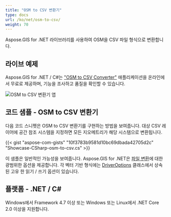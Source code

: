 ```yaml
---
title: "OSM to CSV 변환기"
type: docs
url: /ko/net/osm-to-csv/
weight: 70
---
```


Aspose.GIS for .NET 라이브러리를 사용하여 OSM을 CSV 파일 형식으로 변환합니다.

## **라이브 예제**

Aspose.GIS for .NET / C#는 ["OSM to CSV Converter"](https://products.aspose.app/gis/conversion/osm-to-csv) 애플리케이션을 온라인에서 무료로 제공하며, 기능을 조사하고 품질을 확인할 수 있습니다.

![OSM to CSV 변환기 앱](conversion.png)

## **코드 샘플 - OSM to CSV 변환기**

다음 코드 스니펫은 OSM to CSV 변환기를 구현하는 방법을 보여줍니다. 대상 CSV 레이어에 공간 참조 시스템을 지정하면 모든 지오메트리가 해당 시스템으로 변환됩니다. 

{{< gist "aspose-com-gists" "10f3783b9581d10bc69dbada42705d2c" "Showcase-CSharp-osm-to-csv.cs" >}}

이 샘플은 일반적인 가능성을 보여줍니다. Aspose.GIS for .NET은 [파일 변환](https://docs.aspose.com/gis/net/vector-layers/)에 대한 광범위한 옵션을 제공합니다. 각 벡터 기반 형식에는 [DriverOptions](https://reference.aspose.com/gis/net/aspose.gis/driveroptions) 클래스에서 상속된 고유 한 읽기 / 쓰기 옵션이 있습니다.

## **플랫폼 - .NET / C#**

Windows에서 Framework 4.7 이상 또는 Windows 또는 Linux에서 .NET Core 2.0 이상을 지원합니다.
